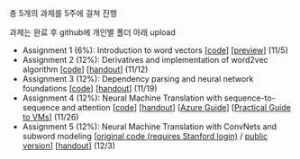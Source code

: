 총 5개의 과제를 5주에 걸쳐 진행

과제는 완료 후 github에 개인별 폴더 아래 upload

- Assignment 1 (6%): Introduction to word vectors [[code](https://web.stanford.edu/class/archive/cs/cs224n/cs224n.1194/assignments/a1.zip)] [[preview](https://web.stanford.edu/class/archive/cs/cs224n/cs224n.1194/assignments/a1_preview/exploring_word_vectors.html)] (11/5)
- Assignment 2 (12%): Derivatives and implementation of word2vec algorithm [[code](https://web.stanford.edu/class/archive/cs/cs224n/cs224n.1194/assignments/a2.zip)] [[handout](https://web.stanford.edu/class/archive/cs/cs224n/cs224n.1194/assignments/a2.pdf)] (11/12)
- Assignment 3 (12%): Dependency parsing and neural network foundations [[code](https://web.stanford.edu/class/archive/cs/cs224n/cs224n.1194/assignments/a3.zip)] [[handout](https://web.stanford.edu/class/archive/cs/cs224n/cs224n.1194/assignments/a3.pdf)] (11/19)
- Assignment 4 (12%): Neural Machine Translation with sequence-to-sequence and attention [[code](https://web.stanford.edu/class/archive/cs/cs224n/cs224n.1194/assignments/a4.zip)] [[handout](https://web.stanford.edu/class/archive/cs/cs224n/cs224n.1194/assignments/a4.pdf)] [[Azure Guide](https://docs.google.com/document/d/1MHaQvbtPkfEGc93hxZpVhkKum1j_F1qsyJ4X0vktUDI/edit)] [[Practical Guide to VMs](https://docs.google.com/document/d/1z9ST0IvxHQ3HXSAOmpcVbFU5zesMeTtAc9km6LAPJxk/edit)] (11/26)
- Assignment 5 (12%): Neural Machine Translation with ConvNets and subword modeling [[original code (requires Stanford login)](https://stanford.box.com/s/t4nlmcc08t9k6mflz6sthjlmjs7lip6p) / [public version](https://web.stanford.edu/class/archive/cs/cs224n/cs224n.1194/assignments/a5_public.zip)] [[handout](https://web.stanford.edu/class/archive/cs/cs224n/cs224n.1194/assignments/a5.pdf)] (12/3)
